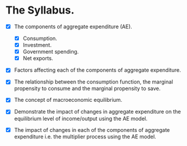 # The Syllabus.
- [x] The components of aggregate expenditure (AE).
	- [x] Consumption.
	- [x] Investment.
	- [x] Government spending.
	- [x] Net exports.

- [x] Factors affecting each of the components of aggregate expenditure.

- [x] The relationship between the consumption function, the marginal propensity to consume and the marginal propensity to save.

- [x] The concept of macroeconomic equilibrium.

- [x] Demonstrate the impact of changes in aggregate expenditure on the equilibrium level of income/output using the AE model.

- [x] The impact of changes in each of the components of aggregate expenditure i.e. the multiplier process using the AE model.